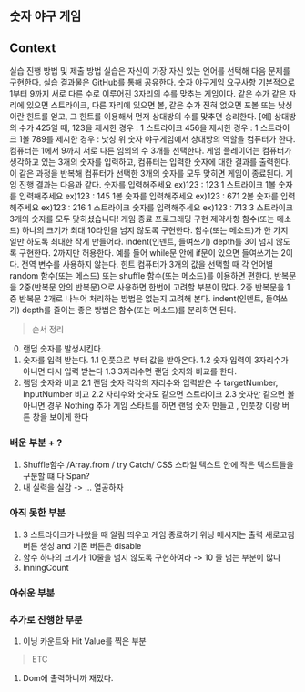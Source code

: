 ## 숫자 야구 게임 

## Context

실습 진행 방법 및 제출 방법
실습은 자신이 가장 자신 있는 언어를 선택해 다음 문제를 구현한다.
실습 결과물은 GitHub를 통해 공유한다.
숫자 야구게임
요구사항
기본적으로 1부터 9까지 서로 다른 수로 이루어진 3자리의 수를 맞추는 게임이다.
같은 수가 같은 자리에 있으면 스트라이크, 다른 자리에 있으면 볼, 같은 수가 전혀 없으면 포볼 또는 낫싱이란 힌트를 얻고, 그 힌트를 이용해서 먼저 상대방의 수를 맞추면 승리한다.
[예] 상대방의 수가 425일 때, 123을 제시한 경우 : 1 스트라이크 456을 제시한 경우 : 1 스트라이크 1볼 789를 제시한 경우 : 낫싱
위 숫자 야구게임에서 상대방의 역할을 컴퓨터가 한다. 컴퓨터는 1에서 9까지 서로 다른 임의의 수 3개를 선택한다. 게임 플레이어는 컴퓨터가 생각하고 있는 3개의 숫자를 입력하고, 컴퓨터는 입력한 숫자에 대한 결과를 출력한다.
이 같은 과정을 반복해 컴퓨터가 선택한 3개의 숫자를 모두 맞히면 게임이 종료된다.
게임 진행 결과는 다음과 같다.
숫자를 입력해주세요 ex)123 : 123
1 스트라이크 1볼 
숫자를 입력해주세요 ex)123 : 145
1볼 
숫자를 입력해주세요 ex)123 : 671
2볼 
숫자를 입력해주세요 ex)123 : 216
1 스트라이크 
숫자를 입력해주세요 ex)123 : 713
3 스트라이크 
3개의 숫자를 모두 맞히셨습니다! 게임 종료
프로그래밍 구현 제약사항
함수(또는 메소드) 하나의 크기가 최대 10라인을 넘지 않도록 구현한다.
함수(또는 메소드)가 한 가지 일만 하도록 최대한 작게 만들어라.
indent(인덴트, 들여쓰기) depth를 3이 넘지 않도록 구현한다. 2까지만 허용한다.
예를 들어 while문 안에 if문이 있으면 들여쓰기는 2이다.
전역 변수를 사용하지 않는다.
힌트
컴퓨터가 3개의 값을 선택할 때 각 언어별 random 함수(또는 메소드) 또는 shuffle 함수(또는 메소드)를 이용하면 편한다.
반복문을 2중(반복문 안의 반복문)으로 사용하면 한번에 고려할 부분이 많다. 2중 반복문을 1중 반복문 2개로 나누어 처리하는 방법은 없는지 고려해 본다.
indent(인덴트, 들여쓰기) depth를 줄이는 좋은 방법은 함수(또는 메소드)를 분리하면 된다.


> 순서 정리 

0. 랜덤 숫자를 발생시킨다.
1. 숫자를 입력 받는다.
1.1 인풋으로 부터 값을 받아온다.
1.2 숫자 입력이 3자리수가 아니면 다시 입력 받는다
1.3 3자리수면 랜덤 숫자와 비교를 한다.
2. 램덤 숫자와 비교 
2.1 랜덤 숫자 각각의 자리수와 입력받은 수 targetNumber, InputNumber 비교 
2.2 자리수와 숫자도 같으면 스트라이크 
2.3 숫자만 같으면 볼 아니면 경우 Nothing
추가 게임 스타트를 하면 랜덤 숫자 만들고 , 인풋창 이랑 버튼 창을 보이게 한다


### 배운 부분 + ? 

1. Shuffle함수 /Array.from / try Catch/  CSS 스타일 텍스트 안에 작은 텍스트들을 구분할 떄 다 Span? 
2. 내 실력을 실감 -> ... 열공하자 

### 아직 못한 부분 

1. 3 스트라이크가 나왔을 때 알림 띄우고 게임 종료하기 위닝 메시지는 출력 
    새로고침 버튼 생성 and 기존 버튼은 disable 
2. 함수 하나의 크기가 10줄을 넘지 않도록 구현하여라 -> 10 줄 넘는 부분이 많다
3. InningCount 

### 아쉬운 부분

### 추가로 진행한 부분 

1. 이닝 카운트와 Hit Value를 찍은 부분 

> ETC 

1. Dom에 출력하니까 재밌다.




